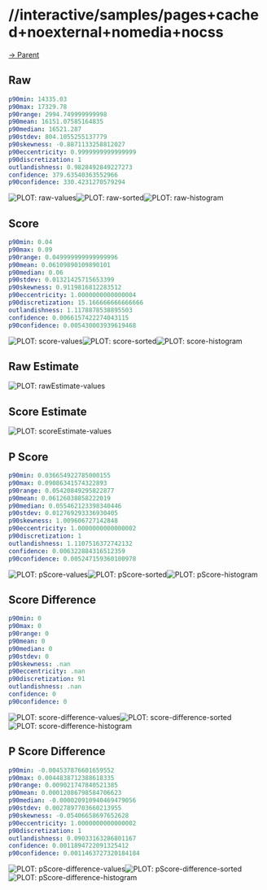 
# //interactive/samples/pages+cached+noexternal+nomedia+nocss

[→ Parent](../..)


## Raw


```yaml
p90min: 14335.03
p90max: 17329.78
p90range: 2994.749999999998
p90mean: 16151.07585164835
p90median: 16521.287
p90stdev: 804.1055255137779
p90skewness: -0.8871133258812027
p90eccentricity: 0.9999999999999999
p90discretization: 1
outlandishness: 0.9828492849227273
confidence: 379.63540363552966
p90confidence: 330.4231270579294

```

![PLOT: raw-values](./raw/values.svg)![PLOT: raw-sorted](./raw/sorted.svg)![PLOT: raw-histogram](./raw/histogram.svg)
## Score


```yaml
p90min: 0.04
p90max: 0.09
p90range: 0.049999999999999996
p90mean: 0.06109890109890101
p90median: 0.06
p90stdev: 0.01321425715653399
p90skewness: 0.9119816812283512
p90eccentricity: 1.0000000000000004
p90discretization: 15.166666666666666
outlandishness: 1.1178878538895503
confidence: 0.0066157422274043115
p90confidence: 0.005430003939619468

```

![PLOT: score-values](./score/values.svg)![PLOT: score-sorted](./score/sorted.svg)![PLOT: score-histogram](./score/histogram.svg)
## Raw Estimate

![PLOT: rawEstimate-values](./rawEstimate/values.svg)
## Score Estimate

![PLOT: scoreEstimate-values](./scoreEstimate/values.svg)
## P Score


```yaml
p90min: 0.036654922785000155
p90max: 0.09086341574322893
p90range: 0.05420849295822877
p90mean: 0.06126038858222019
p90median: 0.055462123398340446
p90stdev: 0.012769293336930405
p90skewness: 1.009606727142848
p90eccentricity: 1.0000000000000002
p90discretization: 1
outlandishness: 1.1107516372742132
confidence: 0.006322884316512359
p90confidence: 0.005247159360100978

```

![PLOT: pScore-values](./pScore/values.svg)![PLOT: pScore-sorted](./pScore/sorted.svg)![PLOT: pScore-histogram](./pScore/histogram.svg)
## Score Difference


```yaml
p90min: 0
p90max: 0
p90range: 0
p90mean: 0
p90median: 0
p90stdev: 0
p90skewness: .nan
p90eccentricity: .nan
p90discretization: 91
outlandishness: .nan
confidence: 0
p90confidence: 0

```

![PLOT: score-difference-values](./score-difference/values.svg)![PLOT: score-difference-sorted](./score-difference/sorted.svg)![PLOT: score-difference-histogram](./score-difference/histogram.svg)
## P Score Difference


```yaml
p90min: -0.004537876601659552
p90max: 0.0044838712388618335
p90range: 0.009021747840521385
p90mean: 0.00012086798584706623
p90median: -0.000020910940469479056
p90stdev: 0.0027897703660213955
p90skewness: -0.05406658697652628
p90eccentricity: 1.0000000000000002
p90discretization: 1
outlandishness: 0.09033163286801167
confidence: 0.0011894722091325412
p90confidence: 0.0011463727320184184

```

![PLOT: pScore-difference-values](./pScore-difference/values.svg)![PLOT: pScore-difference-sorted](./pScore-difference/sorted.svg)![PLOT: pScore-difference-histogram](./pScore-difference/histogram.svg)